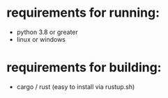 # requirements for running:
- python 3.8 or greater
- linux or windows

# requirements for building:
- cargo / rust (easy to install via rustup.sh)